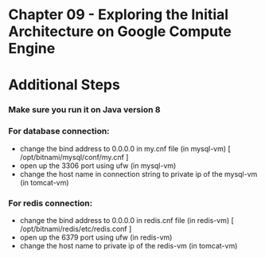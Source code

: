 # Chapter 09 - Exploring the Initial Architecture on Google Compute Engine

# Additional Steps

### Make sure you run it on Java version 8

### For database connection:

- change the bind address to 0.0.0.0 in my.cnf file (in mysql-vm) [ /opt/bitnami/mysql/conf/my.cnf ]
- open up the 3306 port using ufw (in mysql-vm)
- change the host name in connection string to private ip of the mysql-vm (in tomcat-vm)

### For redis connection:

- change the bind address to 0.0.0.0 in redis.cnf file (in redis-vm) [ /opt/bitnami/redis/etc/redis.conf ]
- open up the 6379 port using ufw (in redis-vm)
- change the host name to private ip of the redis-vm (in tomcat-vm)
